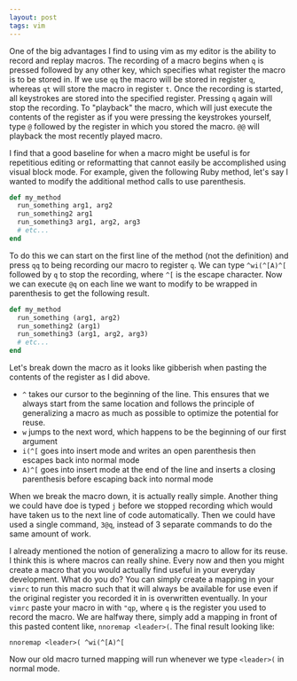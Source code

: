 ```yaml
---
layout: post
tags: vim
---
```


One of the big advantages I find to using vim as my editor is the ability to record and replay macros. The recording of a macro begins when `q` is pressed followed by any other key, which specifies what register the macro is to be stored in. If we use `qq` the macro will be stored in register `q`, whereas `qt` will store the macro in register `t`. Once the recording is started, all keystrokes are stored into the specified register. Pressing `q` again will stop the recording. To "playback" the macro, which will just execute the contents of the register as if you were pressing the keystrokes yourself, type `@` followed by the register in which you stored the macro. `@@` will playback the most recently played macro.

I find that a good baseline for when a macro might be useful is for repetitious editing or reformatting that cannot easily be accomplished using visual block mode. For example, given the following Ruby method, let's say I wanted to modify the additional method calls to use parenthesis.

```ruby
def my_method
  run_something arg1, arg2
  run_something2 arg1
  run_something3 arg1, arg2, arg3
  # etc...
end
```

To do this we can start on the first line of the method (not the definition) and press `qq` to being recording our macro to register `q`. We can type `^wi(^[A)^[` followed by `q` to stop the recording, where `^[` is the escape character. Now we can execute `@q` on each line we want to modify to be wrapped in parenthesis to get the following result.

```ruby
def my_method
  run_something (arg1, arg2)
  run_something2 (arg1)
  run_something3 (arg1, arg2, arg3)
  # etc...
end
```

Let's break down the macro as it looks like gibberish when pasting the contents of the register as I did above.

- `^` takes our cursor to the beginning of the line. This ensures that we always start from the same location and follows the principle of generalizing a macro as much as possible to optimize the potential for reuse.
- `w` jumps to the next word, which happens to be the beginning of our first argument
- `i(^[` goes into insert mode and writes an open parenthesis then escapes back into normal mode
- `A)^[` goes into insert mode at the end of the line and inserts a closing parenthesis before escaping back into normal mode

When we break the macro down, it is actually really simple. Another thing we could have doe is typed `j` before we stopped recording which would have taken us to the next line of code automatically. Then we could have used a single command, `3@q`, instead of 3 separate commands to do the same amount of work.

I already mentioned the notion of generalizing a macro to allow for its reuse. I think this is where macros can really shine. Every now and then you might create a macro that you would actually find useful in your everyday development. What do you do? You can simply create a mapping in your `vimrc` to run this macro such that it will always be available for use even if the original register you recorded it in is overwritten eventually. In your `vimrc` paste your macro in with `"qp`, where `q` is the register you used to record the macro. We are halfway there, simply add a mapping in front of this pasted content like, `nnoremap <leader>(`. The final result looking like:

```vim
nnoremap <leader>( ^wi(^[A)^[
```

Now our old macro turned mapping will run whenever we type `<leader>(` in normal mode.

